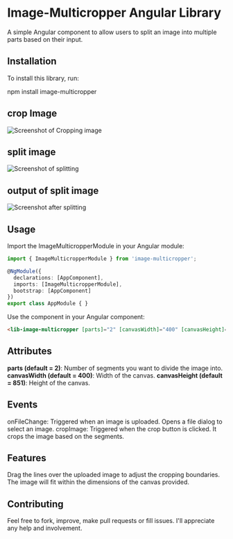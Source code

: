 # Image-Multicropper Angular Library

A simple Angular component to allow users to split an image into multiple parts based on their input.

## Installation

To install this library, run:

npm install image-multicropper

## crop Image

![Screenshot of Cropping image](assets/cropping.png)

## split image 

![Screenshot of splitting](assets/split%20image.png)

## output of split image 

![Screenshot after splitting](assets/splitted%20image%20.png)

## Usage
Import the ImageMulticropperModule in your Angular module:
```typescript
import { ImageMulticropperModule } from 'image-multicropper';

@NgModule({
  declarations: [AppComponent],
  imports: [ImageMulticropperModule],
  bootstrap: [AppComponent]
})
export class AppModule { }
```
Use the component in your Angular component:
```html
<lib-image-multicropper [parts]="2" [canvasWidth]="400" [canvasHeight]="851"></lib-image-multicropper>
```

## Attributes
**parts (default = 2)**: Number of segments you want to divide the image into.
**canvasWidth (default = 400)**: Width of the canvas.
**canvasHeight (default = 851)**: Height of the canvas.

## Events
onFileChange: Triggered when an image is uploaded. Opens a file dialog to select an image.
cropImage: Triggered when the crop button is clicked. It crops the image based on the segments.

## Features
Drag the lines over the uploaded image to adjust the cropping boundaries.
The image will fit within the dimensions of the canvas provided.

## Contributing
Feel free to fork, improve, make pull requests or fill issues. I'll appreciate any help and involvement.
